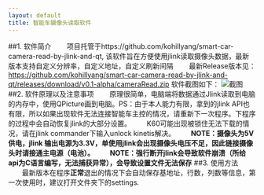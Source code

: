 ```yaml
---
layout: default
title: 智能车摄像头读取软件
---
```

##1. 软件简介
　　项目托管于https://github.com/kohillyang/smart-car-camera-read-by-jlink-and-qt, 该软件旨在方便使用jlink读取摄像头数据，最新版本支持自定义分辨率，自定义地址，自定义刷新间隔
　　最新Release版本见：https://github.com/kohillyang/smart-car-camera-read-by-jlink-and-qt/releases/download/v0.1-alpha/cameraRead.zip
  软件截图如下：
  ![截图](https://raw.githubusercontent.com/kohillyang/smart-car-camera-read-by-jlink-and-qt/master/screensnap.jpg)
##2. 软件原理以及注意事项
　　原理很简单，电脑端将数据通过Jlink读取到电脑的内存中，使用QPicture画到电脑。PS：由于本人能力有限，拿到的jlink API也有限，所以如果出现软件无法连接智能车主控的情况，请重新下一次程序。下程序的过程中会自动恢复jlink的大部分设置。
　　K60可能出现被锁住无法下载的情况，请在jlink commander下输入unlock kinetis解决。
　　**NOTE：摄像头为5V供电，jlink 输出电源为3.3V，单使用jlink会出现摄像头电压不足，因此链接摄像头时请接通主电源（电池）。**
　　**NOTE：强行断开jlink会导致软件崩溃（所给api为C语言编写，无法捕获异常），会导致设置文件无法保存**
##3. 使用方法
　　最新版本在程序**正常**退出的情况下会自动保存基地址，行数，列数等信息，第一次使用时，建议打开文件夹下的settings.


